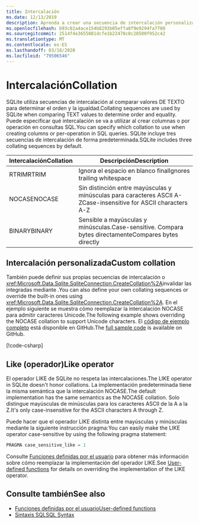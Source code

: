 ```yaml
---
title: Intercalación
ms.date: 12/13/2019
description: Aprenda a crear una secuencia de intercalación personalizada.
ms.openlocfilehash: b93c82a4ace154b8293b05effa8f9e9294fa7708
ms.sourcegitcommit: 2514f4e3655081dcfe1b22470c0c28500f952c42
ms.translationtype: MT
ms.contentlocale: es-ES
ms.lasthandoff: 03/18/2020
ms.locfileid: "79506546"
---
```

# <a name="collation"></a><span data-ttu-id="71582-103">Intercalación</span><span class="sxs-lookup"><span data-stu-id="71582-103">Collation</span></span>

<span data-ttu-id="71582-104">SQLite utiliza secuencias de intercalación al comparar valores DE TEXTO para determinar el orden y la igualdad.</span><span class="sxs-lookup"><span data-stu-id="71582-104">Collating sequences are used by SQLite when comparing TEXT values to determine order and equality.</span></span> <span data-ttu-id="71582-105">Puede especificar qué intercalación se va a utilizar al crear columnas o por operación en consultas SQL.</span><span class="sxs-lookup"><span data-stu-id="71582-105">You can specify which collation to use when creating columns or per-operation in SQL queries.</span></span> <span data-ttu-id="71582-106">SQLite incluye tres secuencias de intercalación de forma predeterminada.</span><span class="sxs-lookup"><span data-stu-id="71582-106">SQLite includes three collating sequences by default.</span></span>

| <span data-ttu-id="71582-107">Intercalación</span><span class="sxs-lookup"><span data-stu-id="71582-107">Collation</span></span> | <span data-ttu-id="71582-108">Descripción</span><span class="sxs-lookup"><span data-stu-id="71582-108">Description</span></span>                               |
| --------- | ----------------------------------------- |
| <span data-ttu-id="71582-109">RTRIM</span><span class="sxs-lookup"><span data-stu-id="71582-109">RTRIM</span></span>     | <span data-ttu-id="71582-110">Ignora el espacio en blanco final</span><span class="sxs-lookup"><span data-stu-id="71582-110">Ignores trailing whitespace</span></span>               |
| <span data-ttu-id="71582-111">NOCASE</span><span class="sxs-lookup"><span data-stu-id="71582-111">NOCASE</span></span>    | <span data-ttu-id="71582-112">Sin distinción entre mayúsculas y minúsculas para caracteres ASCII A-Z</span><span class="sxs-lookup"><span data-stu-id="71582-112">Case-insensitive for ASCII characters A-Z</span></span> |
| <span data-ttu-id="71582-113">BINARY</span><span class="sxs-lookup"><span data-stu-id="71582-113">BINARY</span></span>    | <span data-ttu-id="71582-114">Sensible a mayúsculas y minúsculas.</span><span class="sxs-lookup"><span data-stu-id="71582-114">Case-sensitive.</span></span> <span data-ttu-id="71582-115">Compara bytes directamente</span><span class="sxs-lookup"><span data-stu-id="71582-115">Compares bytes directly</span></span>   |

## <a name="custom-collation"></a><span data-ttu-id="71582-116">Intercalación personalizada</span><span class="sxs-lookup"><span data-stu-id="71582-116">Custom collation</span></span>

<span data-ttu-id="71582-117">También puede definir sus propias secuencias de intercalación o <xref:Microsoft.Data.Sqlite.SqliteConnection.CreateCollation%2A>invalidar las integradas mediante .</span><span class="sxs-lookup"><span data-stu-id="71582-117">You can also define your own collating sequences or override the built-in ones using <xref:Microsoft.Data.Sqlite.SqliteConnection.CreateCollation%2A>.</span></span> <span data-ttu-id="71582-118">En el ejemplo siguiente se muestra cómo reemplazar la intercalación NOCASE para admitir caracteres Unicode.</span><span class="sxs-lookup"><span data-stu-id="71582-118">The following example shows overriding the NOCASE collation to support Unicode characters.</span></span> <span data-ttu-id="71582-119">El [código de ejemplo completo](https://github.com/dotnet/samples/blob/master/snippets/standard/data/sqlite/CollationSample/Program.cs) está disponible en GitHub.</span><span class="sxs-lookup"><span data-stu-id="71582-119">The [full sample code](https://github.com/dotnet/samples/blob/master/snippets/standard/data/sqlite/CollationSample/Program.cs) is available on GitHub.</span></span>

[!code-csharp[](../../../../samples/snippets/standard/data/sqlite/CollationSample/Program.cs?name=snippet_Collation)]

## <a name="like-operator"></a><span data-ttu-id="71582-120">Like (operador)</span><span class="sxs-lookup"><span data-stu-id="71582-120">Like operator</span></span>

<span data-ttu-id="71582-121">El operador LIKE de SQLite no respeta las intercalaciones.</span><span class="sxs-lookup"><span data-stu-id="71582-121">The LIKE operator in SQLite doesn't honor collations.</span></span> <span data-ttu-id="71582-122">La implementación predeterminada tiene la misma semántica que la intercalación NOCASE.</span><span class="sxs-lookup"><span data-stu-id="71582-122">The default implementation has the same semantics as the NOCASE collation.</span></span> <span data-ttu-id="71582-123">Solo distingue mayúsculas de minúsculas para los caracteres ASCII de la A a la Z.</span><span class="sxs-lookup"><span data-stu-id="71582-123">It's only case-insensitive for the ASCII characters A through Z.</span></span>

<span data-ttu-id="71582-124">Puede hacer que el operador LIKE distinta entre mayúsculas y minúsculas mediante la siguiente instrucción pragma:</span><span class="sxs-lookup"><span data-stu-id="71582-124">You can easily make the LIKE operator case-sensitive by using the following pragma statement:</span></span>

```sql
PRAGMA case_sensitive_like = 1
```

<span data-ttu-id="71582-125">Consulte [Funciones definidas por el usuario](user-defined-functions.md) para obtener más información sobre cómo reemplazar la implementación del operador LIKE.</span><span class="sxs-lookup"><span data-stu-id="71582-125">See [User-defined functions](user-defined-functions.md) for details on overriding the implementation of the LIKE operator.</span></span>

## <a name="see-also"></a><span data-ttu-id="71582-126">Consulte también</span><span class="sxs-lookup"><span data-stu-id="71582-126">See also</span></span>

* [<span data-ttu-id="71582-127">Funciones definidas por el usuario</span><span class="sxs-lookup"><span data-stu-id="71582-127">User-defined functions</span></span>](user-defined-functions.md)
* [<span data-ttu-id="71582-128">Sintaxis SQL</span><span class="sxs-lookup"><span data-stu-id="71582-128">SQL Syntax</span></span>](https://www.sqlite.org/lang.html)
